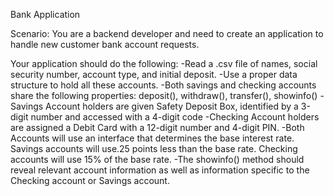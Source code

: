Bank Application

Scenario: You are a backend developer and need to create an application to handle new customer bank account requests.

Your application should do the following:
-Read a .csv file of names, social security number, account type, and initial deposit.
-Use a proper data structure to hold all these accounts.
-Both savings and checking accounts share the following properties: deposit(), withdraw(), transfer(), showinfo()
-Savings Account holders are given Safety Deposit Box, identified by a 3-digit number and accessed with a 4-digit code
-Checking Account holders are assigned a Debit Card with a 12-digit number and 4-digit PIN.
-Both Accounts will use an interface that determines the base interest rate.
Savings accounts will use.25 points less than the base rate.
Checking accounts will use 15% of the base rate.
-The showinfo() method should reveal relevant account information as well as information specific to the Checking account or Savings account.

